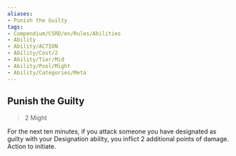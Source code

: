 ```yaml
---
aliases:
- Punish the Guilty
tags:
- Compendium/CSRD/en/Rules/Abilities
- Ability
- Ability/ACTION
- Ability/Cost/2
- Ability/Tier/Mid
- Ability/Pool/Might
- Ability/Categories/Meta
---
```


  
## Punish the Guilty  
>2  Might  
  
For the next ten minutes, if you attack someone you have designated as guilty with your Designation ability, you inflict 2 additional points of damage. Action to initiate.